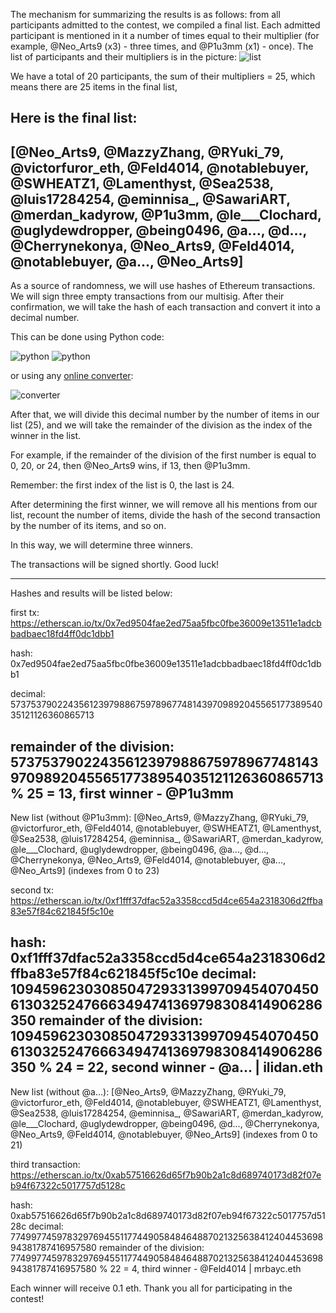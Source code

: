 The mechanism for summarizing the results is as follows: from all participants admitted to the contest, we compiled a final list. Each admitted participant is mentioned in it a number of times equal to their multiplier (for example, @Neo_Arts9 (x3) - three times, and @P1u3mm (x1) - once).
The list of participants and their multipliers is in the picture:
![list](https://gyazo.com/d42ccb561dd0500a728b659489e6c05c.png)

We have a total of 20 participants, the sum of their multipliers = 25, which means there are 25 items in the final list,

Here is the final list:
------------
[@Neo_Arts9, @MazzyZhang, @RYuki_79, @victorfuror_eth, @Feld4014, @notablebuyer, @SWHEATZ1, @Lamenthyst, @Sea2538, @luis17284254, @eminnisa_, @SawariART, @merdan_kadyrow, @P1u3mm, @le___Clochard, @uglydewdropper, @being0496, @a..., @d..., @Cherrynekonya, @Neo_Arts9, @Feld4014, @notablebuyer, @a..., @Neo_Arts9]
------------

As a source of randomness, we will use hashes of Ethereum transactions.
We will sign three empty transactions from our multisig. After their confirmation, we will take the hash of each transaction and convert it into a decimal number.

This can be done using Python code:

![python](https://gyazo.com/ee7cfd39804f7b0cc741570137c53d47.png)
![python](https://gyazo.com/0be576dca9454636e30519ed4e76689e.png)

or using any [online converter](https://www.rapidtables.com/convert/number/hex-to-decimal.html):

![converter](https://gyazo.com/eee9d16368507a38d96b754c2b24a985.png)

After that, we will divide this decimal number by the number of items in our list (25), and we will take the remainder of the division as the index of the winner in the list.

For example, if the remainder of the division of the first number is equal to 0, 20, or 24, then @Neo_Arts9 wins, if 13, then @P1u3mm.

Remember: the first index of the list is 0, the last is 24.

After determining the first winner, we will remove all his mentions from our list, recount the number of items, divide the hash of the second transaction by the number of its items, and so on.

In this way, we will determine three winners.

The transactions will be signed shortly. Good luck!

---------
Hashes and results will be listed below:

first tx: https://etherscan.io/tx/0x7ed9504fae2ed75aa5fbc0fbe36009e13511e1adcbbadbaec18fd4ff0dc1dbb1

hash: 0x7ed9504fae2ed75aa5fbc0fbe36009e13511e1adcbbadbaec18fd4ff0dc1dbb1

decimal: 57375379022435612397988675978967748143970989204556517738954035121126360865713

remainder of the division: 57375379022435612397988675978967748143970989204556517738954035121126360865713 % 25 = 13, first winner - @P1u3mm
---------

New list (without @P1u3mm): [@Neo_Arts9, @MazzyZhang, @RYuki_79, @victorfuror_eth, @Feld4014, @notablebuyer, @SWHEATZ1, @Lamenthyst, @Sea2538, @luis17284254, @eminnisa_, @SawariART, @merdan_kadyrow, @le___Clochard, @uglydewdropper, @being0496, @a..., @d..., @Cherrynekonya, @Neo_Arts9, @Feld4014, @notablebuyer, @a..., @Neo_Arts9] (indexes from 0 to 23)

second tx: https://etherscan.io/tx/0xf1fff37dfac52a3358ccd5d4ce654a2318306d2ffba83e57f84c621845f5c10e

hash: 0xf1fff37dfac52a3358ccd5d4ce654a2318306d2ffba83e57f84c621845f5c10e
decimal: 109459623030850472933139970945407045061303252476663494741369798308414906286350
remainder of the division: 109459623030850472933139970945407045061303252476663494741369798308414906286350 % 24 = 22, second winner - @a... | ilidan.eth
---------

New list (without @a...): [@Neo_Arts9, @MazzyZhang, @RYuki_79, @victorfuror_eth, @Feld4014, @notablebuyer, @SWHEATZ1, @Lamenthyst, @Sea2538, @luis17284254, @eminnisa_, @SawariART, @merdan_kadyrow, @le___Clochard, @uglydewdropper, @being0496, @d..., @Cherrynekonya, @Neo_Arts9, @Feld4014, @notablebuyer, @Neo_Arts9] (indexes from 0 to 21)

third transaction: https://etherscan.io/tx/0xab57516626d65f7b90b2a1c8d689740173d82f07eb94f67322c5017757d5128c

hash: 0xab57516626d65f7b90b2a1c8d689740173d82f07eb94f67322c5017757d5128c
decimal: 77499774597832976945511774490584846488702132563841240445369894381787416957580
remainder of the division: 77499774597832976945511774490584846488702132563841240445369894381787416957580 % 22 = 4, third winner - @Feld4014 | mrbayc.eth

Each winner will receive 0.1 eth. Thank you all for participating in the contest!



